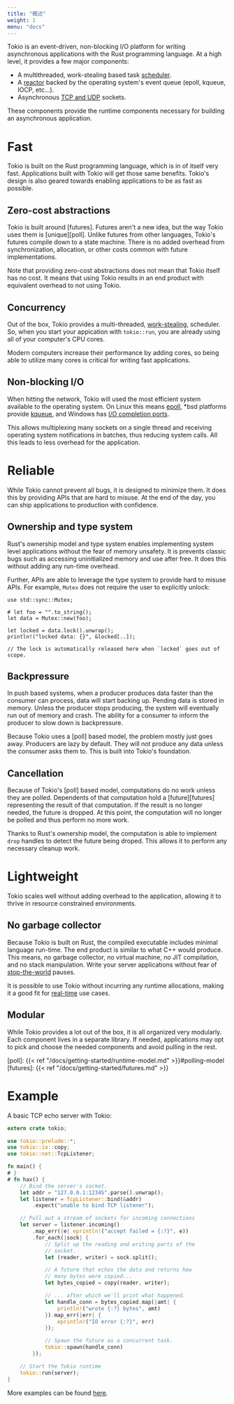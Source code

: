 ```yaml
---
title: "概述"
weight: 1
menu: "docs"
---
```


Tokio is an event-driven, non-blocking I/O platform for writing
asynchronous applications with the Rust programming language. At a high
level, it provides a few major components:

* A multithreaded, work-stealing based task [scheduler].
* A [reactor] backed by the operating system's event queue (epoll, kqueue,
  IOCP, etc...).
* Asynchronous [TCP and UDP][net] sockets.

These components provide the runtime components necessary for building
an asynchronous application.

[net]: https://docs.rs/tokio/0.1/tokio/net/index.html
[reactor]: https://docs.rs/tokio/0.1/tokio/reactor/index.html
[scheduler]: https://tokio-rs.github.io/tokio/tokio/runtime/index.html

# Fast

Tokio is built on the Rust programming language, which is in of itself very
fast. Applications built with Tokio will get those same benefits. Tokio's design
is also geared towards enabling applications to be as fast as possible.

## Zero-cost abstractions

Tokio is built around [futures]. Futures aren't a new idea, but the way Tokio
uses them is [unique][poll]. Unlike futures from other languages, Tokio's
futures compile down to a state machine. There is no added overhead from
synchronization, allocation, or other costs common with future implementations.

Note that providing zero-cost abstractions does not mean that Tokio itself has
no cost. It means that using Tokio results in an end product with equivalent
overhead to not using Tokio.

## Concurrency

Out of the box, Tokio provides a multi-threaded, [work-stealing], scheduler. So,
when you start your appication with `tokio::run`, you are already using all of
your computer's  CPU cores.

Modern computers increase their performance by adding cores, so being able to
utilize many cores is critical for writing fast applications.

[work-stealing]: https://en.wikipedia.org/wiki/Work_stealing

## Non-blocking I/O

When hitting the network, Tokio will used the most efficient system available to
the operating system. On Linux this means [epoll], *bsd platforms provide [kqueue],
and Windows has [I/O completion ports][iocp].

This allows multiplexing many sockets on a single thread and receiving
operating system notifications in batches, thus reducing system calls. All this
leads to less overhead for the application.

[epoll]: http://man7.org/linux/man-pages/man7/epoll.7.html
[kqueue]: https://www.freebsd.org/cgi/man.cgi?query=kqueue&sektion=2
[iocp]: https://docs.microsoft.com/en-us/windows/desktop/fileio/i-o-completion-ports

# Reliable

While Tokio cannot prevent all bugs, it is designed to minimize them. It does
this by providing APIs that are hard to misuse. At the end of the day, you can
ship applications to production with confidence.

## Ownership and type system

Rust's ownership model and type system enables implementing system level
applications without the fear of memory unsafety. It is prevents classic bugs
such as accessing uninitialized memory and use after free. It does this without
adding any run-time overhead.

Further, APIs are able to leverage the type system to provide hard to misuse
APIs. For example, `Mutex` does not require the user to explicitly unlock:

```
use std::sync::Mutex;

# let foo = "".to_string();
let data = Mutex::new(foo);

let locked = data.lock().unwrap();
println!("locked data: {}", &locked[..]);

// The lock is automatically released here when `locked` goes out of scope.
```

## Backpressure

In push based systems, when a producer produces data faster than the consumer
can process, data will start backing up. Pending data is stored in memory.
Unless the producer stops producing, the system will eventually run out of
memory and crash. The ability for a consumer to inform the producer to slow down
is backpressure.

Because Tokio uses a [poll] based model, the problem mostly just goes away.
Producers are lazy by default. They will not produce any data unless the
consumer asks them to. This is built into Tokio's foundation.

## Cancellation

Because of Tokio's [poll] based model, computations do no work unless they are
polled. Dependents of that computation hold a [future][futures] representing the
result of that computation. If the result is no longer needed, the future is
dropped. At this point, the computation will no longer be polled and thus
perform no more work.

Thanks to Rust's ownership model, the computation is able to implement `drop`
handles to detect the future being droped. This allows it to perform any
necessary cleanup work.

# Lightweight

Tokio scales well without adding overhead to the application, allowing it to
thrive in resource constrained environments.

## No garbage collector

Because Tokio is built on Rust, the compiled executable includes minimal
language run-time. The end product is similar to what C++ would produce. This
means, no garbage collector, no virtual machine, no JIT compilation, and no
stack manipulation. Write your server applications without fear of
[stop-the-world][gc] pauses.

It is possible to use Tokio without incurring any runtime allocations, making it
a good fit for [real-time] use cases.

[gc]: https://en.wikipedia.org/wiki/Garbage_collection_(computer_science)#Disadvantages
[real-time]: https://en.wikipedia.org/wiki/Real-time_computing

## Modular

While Tokio provides a lot out of the box, it is all organized very modularly.
Each component lives in a separate library. If needed, applications may opt to
pick and choose the needed components and avoid pulling in the rest.

[poll]: {{< ref "/docs/getting-started/runtime-model.md" >}}#polling-model
[futures]: {{< ref "/docs/getting-started/futures.md" >}}

# Example

A basic TCP echo server with Tokio:

```rust
extern crate tokio;

use tokio::prelude::*;
use tokio::io::copy;
use tokio::net::TcpListener;

fn main() {
# }
# fn hax() {
    // Bind the server's socket.
    let addr = "127.0.0.1:12345".parse().unwrap();
    let listener = TcpListener::bind(&addr)
        .expect("unable to bind TCP listener");

    // Pull out a stream of sockets for incoming connections
    let server = listener.incoming()
        .map_err(|e| eprintln!("accept failed = {:?}", e))
        .for_each(|sock| {
            // Split up the reading and writing parts of the
            // socket.
            let (reader, writer) = sock.split();

            // A future that echos the data and returns how
            // many bytes were copied...
            let bytes_copied = copy(reader, writer);

            // ... after which we'll print what happened.
            let handle_conn = bytes_copied.map(|amt| {
                println!("wrote {:?} bytes", amt)
            }).map_err(|err| {
                eprintln!("IO error {:?}", err)
            });

            // Spawn the future as a concurrent task.
            tokio::spawn(handle_conn)
        });

    // Start the Tokio runtime
    tokio::run(server);
}
```

More examples can be found [here](examples).
